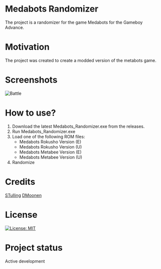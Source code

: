 # Medabots Randomizer
The project is a randomizer for the game Medabots for the Gameboy Advance.

# Motivation
The project was created to create a modded version of the metabots game.

# Screenshots
![Battle](https://i.imgur.com/Xj2eyei_d.webp?maxwidth=728&fidelity=grand)

# How to use?
1. Download the latest Medabots_Randomizer.exe from the releases.
2. Run Medabots_Randomizer.exe
3. Load one of the following ROM files:
	* Medabots Rokusho Version (E)
	* Medabots Rokusho Version (U)
	* Medabots Metabee Version (E)
	* Medabots Metabee Version (U)
4. Randomize

# Credits
[STulling](https://github.com/STulling)
[DMoonen](https://github.com/DMoonen)

# License
[![License: MIT](https://img.shields.io/badge/License-MIT-green.svg)](https://opensource.org/licenses/MIT)

# Project status
Active development


